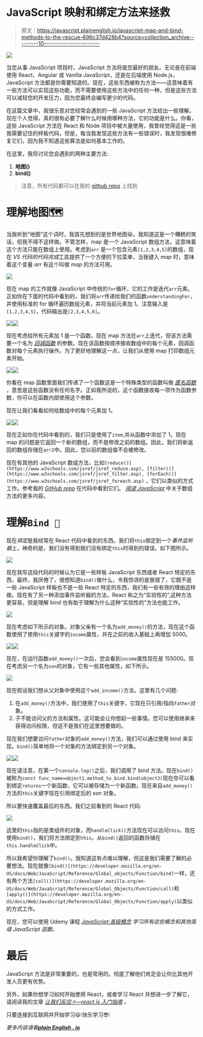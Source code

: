 # JavaScript 映射和绑定方法来拯救

> 原文：<https://javascript.plainenglish.io/javascript-map-and-bind-methods-to-the-rescue-696c37d428b4?source=collection_archive---------10----------------------->

![](img/e40e179d506dbafa980eb16e9773a2a8.png)

当您从事 JavaScript 项目时，JavaScript 方法将是您最好的朋友。无论是在前端使用 React、Angular 或 Vanilla JavaScript，还是在后端使用 Node.js，JavaScript 方法都是你需要知道的。现在，这些东西被称为方法——这意味着有一些方法可以实现这些功能，而不需要使用这些方法中的任何一种，但是这些方法可以减轻您的开发压力，因为您最终会编写更少的代码。

在这篇文章中，我很乐意对您经常会遇到的一些 JavaScript 方法给出一些理解。现在个人觉得，真的很有必要了解什么时候用哪种方法，它的功能是什么。你看，这些 JavaScript 方法在 React 和 Node 项目中被大量使用，我曾经觉得这是一些我需要记住的样板代码，但是，每当我发现这些方法有一些错误时，我发现很难修复它们，因为我不知道这些算法是如何基本工作的。

在这里，我将讨论您会遇到的两种主要方法:

1.  **地图()**
2.  **bind()**

> 注意，所有代码都可以在我的 [github repo](https://github.com/nerdylabs/JavaScript-methods) 上找到

# 理解地图🗺

当我听到“地图”这个词时，我首先想到的是世界地图😆。我知道这是一个糟糕的笑话，但我不得不这样做。不管怎样，map 是一个 JavaScript 数组方法，这意味着这个方法只能在数组上使用。考虑到`arr` 是一个包含元素`[1,2,3,4,5]`的数组，现在 *VS 代码的代码完成*工具提供了一个方便的下拉菜单，当我键入 *map* 时，意味着这个变量 *arr* 有这个叫做 *map* 的方法可用。

![](img/09ff2d910cec4d9e8250a2aa312ad88d.png)

现在 map 的工作就像 JavaScript 中传统的`for`循环，它的工作是迭代`arr`元素。正如你在下面的代码中看到的，我们将`arr`传递给我们的函数`understandingFor`，并使用标准的 for 循环遍历数组元素，并将当前元素加 1。注意输入是`[1,2,3,4,5]`，代码输出是`[2,3,4,5,6]`。

![](img/35a1a124caca3cb7e78d8291ebecf361.png)![](img/d03f463c21d0066968653b342895e22b.png)

现在考虑给所有元素加 1 是一个函数。现在 map 方法在`arr`上迭代，但该方法需要一个名为 [*回调函数*](https://www.w3schools.com/js/js_callback.asp) 的参数。现在该函数按顺序接收数组中的每个元素，回调函数对每个元素执行操作。为了更好地理解这一点，让我们从使用 map 打印数组元素开始。

![](img/927d6142277af7e95af8d94dad413914.png)![](img/80a5d41d2f401aad85029d7aa55e400d.png)

你看在 map 函数里面我们传递了一个函数这是一个特殊类型的函数叫做 [*匿名函数*](https://www.geeksforgeeks.org/javascript-anonymous-functions/) ，意思是这些函数没有任何名字。正如我所说的，这个函数接收每一项作为函数参数，你可以在函数内部使用这个参数。

现在让我们看看如何给数组中的每个元素加 1。

![](img/c6d181dfd746953a19be507e40b73aa1.png)![](img/12c2ef2d2837a3b7e6d01434301e8fcc.png)

现在正如你在代码中看到的，我们只是使用了`item`,并从函数中添加了 1。现在 map 的问题是它返回一个新的数组，而不是修改之前的数组。因此，我们将新返回的数组存储在`arr2`中。因此，您以前的数组值不会被修改。

现在有其他的 JavaScript 数组方法，比如`[reduce()](https://www.w3schools.com/jsref/jsref_reduce.asp), [filter()](https://www.w3schools.com/jsref/jsref_filter.asp), [forEach()](https://www.w3schools.com/jsref/jsref_foreach.asp)` ，它们以类似的方式工作。参考我的 [*GitHub repo*](https://github.com/nerdylabs/JavaScript-methods) 在代码中看到它们。 [*阅读 JavaScript*](https://developer.mozilla.org/en-US/docs/Web/JavaScript/Reference/Global_Objects/Array) 中关于数组方法的更多内容。

# 理解`Bind 🤝`

现在*绑定*是我经常在 React 代码中看到的东西。我们将`this`绑定到一个*事件监听器*上，神奇的是，我们没有得到我们没有绑定`this`时得到的错误。如下图所示。

![](img/21362e043f49fd54012a110e8129bb3b.png)

现在我写这段代码的时候认为它是一些样板 JavaScript 东西或者 React 特定的东西，最终，我厌倦了，很想知道`bind()`做什么，令我惊讶的是我错了，它既不是一些 JavaScript 样板也不是一些 React 特定的东西，我们有一些有效的理由这样做。现在有了另一种添加事件监听器的方法，React 称之为“实验性的”,这种方法更容易，但是理解 bind 也有助于理解为什么这种“实验性的”方法也能工作。

![](img/5c947f47b2144aef869d1a881b68b7ba.png)

现在考虑如下所示的对象。对象父亲有一个名为`add_money()`的方法，现在这个函数使用了使用`this`关键字的`income`属性，并在之前的收入基础上再增加 5000。

![](img/86d508e22333d780e7e33c8b90cccee1.png)![](img/a6b2803688bceb08463489c30de6ef11.png)

现在，在运行函数`add_money()`一次后，您会看到`income`属性现在是 155000。现在考虑另一个名为`son`的对象，它有一些其他属性，如下所示。

![](img/d77b74c7f1b569192bc38d2a4102c7fc.png)

现在假设我们想从父对象中使用这个`add_income()`方法。这里有几个问题:

1.  在`add_money()`方法中，我们使用了`this`关键字，它现在只引用/指向`father`对象。
2.  子不能访问父的方法和属性。这可能会让你想起一些事情。您可以使用继承来获得访问权限，但这不是我们在这里想要做的。

现在我们想要访问`father`对象的`add_money()`方法，我们可以通过使用 bind 来实现。`bind()`简单地将一个对象的方法绑定到另一个对象。

![](img/840622aa4b08fd195869c640fc0c72e2.png)![](img/bf361a652aa25e861a5bfc054bfa93a1.png)

现在请注意，在第一个`console.log()`之后，我们调用了 bind 方法。现在`bind()`被称为`const func_name=object1.method_to_bind.bind(object2)`现在你可以看到绑定`returns`一个新函数，它可以被存储为一个新函数。现在来自`add_money()`方法的`this`关键字现在引用绑定后的 son 对象。

所以要快速覆盖最后的东西。我们之前看到的 React 代码:

![](img/21362e043f49fd54012a110e8129bb3b.png)

这里的`this`指的是类组件的对象，而`handleClick()`方法现在可以访问`this`。现在使用`bind()`，我们将方法绑定到`this`，从`bind()`返回的函数存储在`this.handleClick`中。

所以我希望你理解了`bind()`。我知道这有点难以理解，但这是我们需要了解的必要想法。现在就像`[bind()](https://developer.mozilla.org/en-US/docs/Web/JavaScript/Reference/Global_objects/Function/bind)`一样，还有两个方法`[call()](https://developer.mozilla.org/en-US/docs/Web/JavaScript/Reference/Global_Objects/Function/call)`和`[apply()](https://developer.mozilla.org/en-US/docs/Web/JavaScript/Reference/Global_Objects/Function/apply)`以类似的方式工作。

现在，您可以使用 Udemy 课程 [*JavaScript:高级概念*](https://www.udemy.com/course/advanced-javascript-concepts/) *学习所有这些概念和其他高级 JavaScript 函数。*

# 最后

JavaScript 方法是非常重要的，也是常用的。彻底了解他们肯定会让你比其他开发人员更有优势。

另外，如果你想学习如何开始使用 React，或者学习 React 并想进一步了解它，请阅读我的文章 [*让我们反应⚛—react js 入门指南*](https://medium.com/codex/lets-react-a-reactjs-starter-guide-a333ad79eaef) *。*

只要连接到互联网并开始学习😃❕快乐学习😎❕

*更多内容请看*[***plain English . io***](http://plainenglish.io/)
